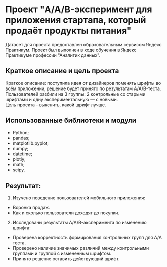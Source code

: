 # Проект "A/A/B-эксперимент для приложения стартапа, который продаёт продукты питания"
Датасет для проекта предоставлен образовательным сервисом Яндекс Практикум. Проект был выполнен в ходе обучения в Яндекс Практикуме профессии "Аналитик данных".
## Краткое описание и цель проекта
Краткое описание: поступила идея от дизайнеров поменять шрифты во всём приложении, решение будет принято по результатам A/A/B-теста. Пользователей разбили на 3 группы: 2 контрольные со старыми шрифтами и одну экспериментальную — с новыми. \
Цель проекта - выяснить, какой шрифт лучше.
## Использованные библиотеки и модули 
- Python;
- pandas;
- matplotlib.pyplot;
- numpy;
- datetime;
- plotly;
- math;
- scipy.
## Результат:
1) Изучено поведение пользователей мобильного приложения:
- Воронка продаж.
- Как и сколько пользователи доходят до покупки.
2) Исследованы результаты A/A/B-эксперимента по изменению шрифта:
- Проверена корректность формирования контрольных групп для А/А теста.
- Проверено наличие значимых различий между контрольными группами и группой с измененным шрифтом.
- Принято решение оставить действующий шрифт.

